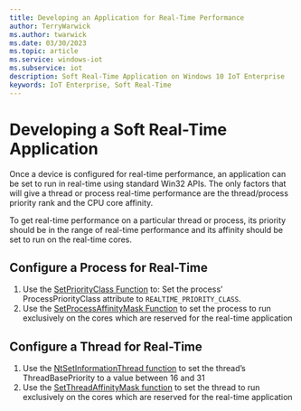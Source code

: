 ```yaml
---
title: Developing an Application for Real-Time Performance
author: TerryWarwick
ms.author: twarwick
ms.date: 03/30/2023
ms.topic: article
ms.service: windows-iot
ms.subservice: iot
description: Soft Real-Time Application on Windows 10 IoT Enterprise
keywords: IoT Enterprise, Soft Real-Time
---
```


# Developing a Soft Real-Time Application

Once a device is configured for real-time performance, an application can be set to run in real-time using standard Win32 APIs. The only factors that will give a thread or process real-time performance are the thread/process priority rank and the CPU core affinity.

To get real-time performance on a particular thread or process, its priority should be in the range of real-time performance and its affinity should be set to run on the real-time cores.

## Configure a Process for Real-Time

1. Use the [SetPriorityClass Function](/windows/win32/api/processthreadsapi/nf-processthreadsapi-setpriorityclass) to: Set the process’ ProcessPriorityClass attribute to ```REALTIME_PRIORITY_CLASS```.
2. Use the [SetProcessAffinityMask Function](/windows/win32/api/winbase/nf-winbase-setprocessaffinitymask) to set the process to run exclusively on the cores which are reserved for the real-time application

## Configure a Thread for Real-Time

1. Use the [NtSetInformationThread function](/windows-hardware/drivers/ddi/ntifs/nf-ntifs-ntsetinformationthread) to set the thread’s ThreadBasePriority to a value between 16 and 31
2. Use the [SetThreadAffinityMask function](/windows/win32/api/winbase/nf-winbase-setthreadaffinitymask) to set the thread to run exclusively on the cores which are reserved for the real-time application
